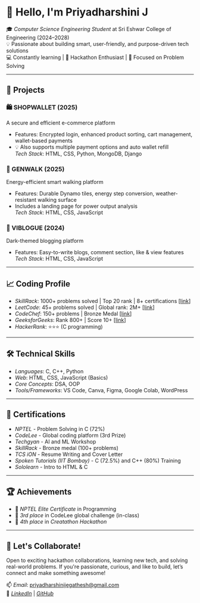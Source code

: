 # 👋 Hello, I'm Priyadharshini J

🎓 *Computer Science Engineering Student* at Sri Eshwar College of Engineering (2024–2028)  
💡 Passionate about building smart, user-friendly, and purpose-driven tech solutions  
💻 Constantly learning | 🚀 Hackathon Enthusiast | 🎯 Focused on Problem Solving

---

## 🌟 Projects

### 🛍 SHOPWALLET (2025)
A secure and efficient e-commerce platform  
- Features: Encrypted login, enhanced product sorting, cart management, wallet-based payments  
- 💡 Also supports multiple payment options and auto wallet refill  
*Tech Stack*: HTML, CSS, Python, MongoDB, Django

### 👣 GENWALK (2025)
Energy-efficient smart walking platform  
- Features: Durable Dynamo tiles, energy step conversion, weather-resistant walking surface  
- Includes a landing page for power output analysis  
*Tech Stack*: HTML, CSS, JavaScript

### 📝 VIBLOGUE (2024)
Dark-themed blogging platform  
- Features: Easy-to-write blogs, comment section, like & view features  
*Tech Stack*: HTML, CSS, JavaScript

---

## 📈 Coding Profile

- *SkillRack*: 1000+ problems solved | Top 20 rank | 8+ certifications [[link](#)]
- *LeetCode*: 45+ problems solved | Global rank: 2M+ [[link](#)]
- *CodeChef*: 150+ problems | Bronze Medal [[link](#)]
- *GeeksforGeeks*: Rank 800+ | Score 10+ [[link](#)]
- *HackerRank*: ⭐⭐⭐ (C programming)

---

## 🛠 Technical Skills

- *Languages*: C, C++, Python  
- *Web*: HTML, CSS, JavaScript (Basics)  
- *Core Concepts*: DSA, OOP  
- *Tools/Frameworks*: VS Code, Canva, Figma, Google Colab, WordPress

---

## 🧾 Certifications

- *NPTEL* - Problem Solving in C (72%)  
- *CodeLee* - Global coding platform (3rd Prize)  
- *Techgyan* - AI and ML Workshop  
- *SkillRack* - Bronze medal (100+ problems)  
- *TCS iON* - Resume Writing and Cover Letter  
- *Spoken Tutorials (IIT Bombay)* - C (72.5%) and C++ (80%) Training  
- *Sololearn* - Intro to HTML & C  

---

## 🏆 Achievements

- 🥇 *NPTEL Elite Certificate* in Programming  
- 🥈 *3rd place* in CodeLee global challenge (in-class)  
- 🥉 *4th place* in *Creatathon Hackathon*  

---

## 🤝 Let's Collaborate!

Open to exciting hackathon collaborations, learning new tech, and solving real-world problems. If you're passionate, curious, and like to build, let’s connect and make something awesome!

📫 *Email*: priyadharshinijegathesh@gmail.com  
🔗 *[LinkedIn](https://www.linkedin.com)* | *[GitHub](https://github.com)*

